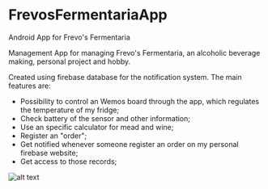# FrevosFermentariaApp
Android App for Frevo's Fermentaria

Management App for managing Frevo's Fermentaria, an alcoholic beverage making, personal project and hobby.

Created using firebase database for the notification system. The main features are:


- Possibility to control an Wemos board through the app, which regulates the temperature of my fridge;
- Check battery of the sensor and other information;
- Use an specific calculator for mead and wine;
- Register an "order";
- Get notified whenever someone register an order on my personal firebase website;
- Get access to those records;



![alt text](https://i.imgur.com/kQeajzr.jpg)

